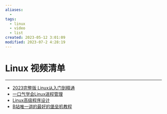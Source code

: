 ```yaml
---
aliases:
  - 
tags:
  - linux
  - video
  - list
created: 2023-05-12 3:01:09
modified: 2023-07-2 4:28:19
---
```

# Linux 视频清单

---

* [2023完整版 Linux从入门到精通](https://www.bilibili.com/video/BV1tX4y1r7Bn)
* [一口气学会Linux进程管理](https://www.bilibili.com/video/BV1Th4y147Fv)
* [Linux高级程序设计](https://www.bilibili.com/video/BV1go4y1N7m3)
* [B站唯一讲的最好的堡垒机教程](https://www.bilibili.com/video/BV1au411Y7Yx)